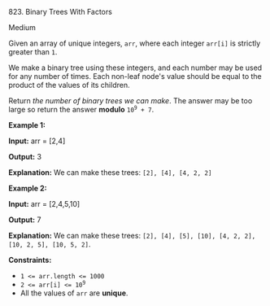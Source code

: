 ﻿823\. Binary Trees With Factors

Medium

Given an array of unique integers, `arr`, where each integer `arr[i]` is strictly greater than `1`.

We make a binary tree using these integers, and each number may be used for any number of times. Each non-leaf node's value should be equal to the product of the values of its children.

Return _the number of binary trees we can make_. The answer may be too large so return the answer **modulo** <code>10<sup>9</sup> + 7</code>.

**Example 1:**

**Input:** arr = [2,4]

**Output:** 3

**Explanation:** We can make these trees: `[2], [4], [4, 2, 2]`

**Example 2:**

**Input:** arr = [2,4,5,10]

**Output:** 7

**Explanation:** We can make these trees: `[2], [4], [5], [10], [4, 2, 2], [10, 2, 5], [10, 5, 2]`.

**Constraints:**

*   `1 <= arr.length <= 1000`
*   <code>2 <= arr[i] <= 10<sup>9</sup></code>
*   All the values of `arr` are **unique**.